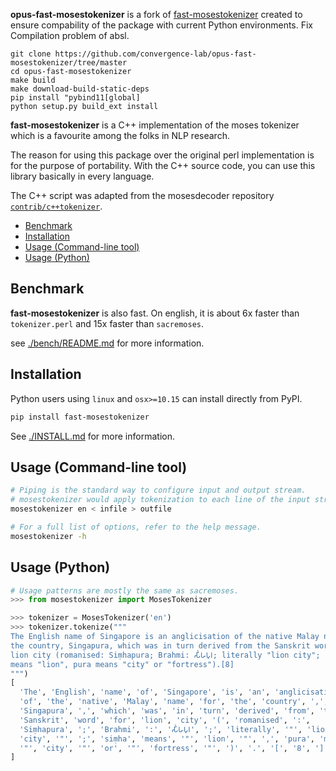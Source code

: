 **opus-fast-mosestokenizer** is a fork of [fast-mosestokenizer](https://github.com/mingruimingrui/fast-mosestokenizer)
created to ensure compability of the package with current Python environments.
Fix Compilation problem of absl.

```
git clone https://github.com/convergence-lab/opus-fast-mosestokenizer/tree/master
cd opus-fast-mosestokenizer
make build
make download-build-static-deps
pip install "pybind11[global]
python setup.py build_ext install
```

**fast-mosestokenizer** is a C++ implementation of the moses tokenizer
which is a favourite among the folks in NLP research.

The reason for using this package over the original perl implementation is
for the purpose of portability.
With the C++ source code, you can use this library basically in every language.

The C++ script was adapted from the mosesdecoder repository
[`contrib/c++tokenizer`](https://github.com/moses-smt/mosesdecoder/tree/master/contrib/c%2B%2Btokenizer).

- [Benchmark](#benchmark)
- [Installation](#installation)
- [Usage (Command-line tool)](#usage-command-line-tool)
- [Usage (Python)](#usage-python)

## Benchmark

**fast-mosestokenizer** is also fast.
On english, it is about 6x faster than `tokenizer.perl` and 15x faster than
`sacremoses`.

see [./bench/README.md](./bench/README.md) for more information.

## Installation

Python users using `linux` and `osx>=10.15` can install directly from PyPI.

```sh
pip install fast-mosestokenizer
```

See [./INSTALL.md](./INSTALL.md) for more information.

## Usage (Command-line tool)

```sh
# Piping is the standard way to configure input and output stream.
# mosestokenizer would apply tokenization to each line of the input stream.
mosestokenizer en < infile > outfile

# For a full list of options, refer to the help message.
mosestokenizer -h
```

## Usage (Python)

```py
# Usage patterns are mostly the same as sacremoses.
>>> from mosestokenizer import MosesTokenizer

>>> tokenizer = MosesTokenizer('en')
>>> tokenizer.tokenize("""
The English name of Singapore is an anglicisation of the native Malay name for
the country, Singapura, which was in turn derived from the Sanskrit word for
lion city (romanised: Siṃhapura; Brahmi: 𑀲𑀺𑀁𑀳𑀧𑀼𑀭; literally "lion city"; siṃha
means "lion", pura means "city" or "fortress").[8]
""")
[
  'The', 'English', 'name', 'of', 'Singapore', 'is', 'an', 'anglicisation',
  'of', 'the', 'native', 'Malay', 'name', 'for', 'the', 'country', ',',
  'Singapura', ',', 'which', 'was', 'in', 'turn', 'derived', 'from', 'the',
  'Sanskrit', 'word', 'for', 'lion', 'city', '(', 'romanised', ':',
  'Siṃhapura', ';', 'Brahmi', ':', '𑀲𑀺𑀁𑀳𑀧𑀼𑀭', ';', 'literally', '"', 'lion',
  'city', '"', ';', 'siṃha', 'means', '"', 'lion', '"', ',', 'pura', 'means',
  '"', 'city', '"', 'or', '"', 'fortress', '"', ')', '.', '[', '8', ']'
]
```
